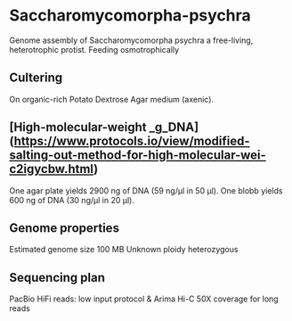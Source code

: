 # Saccharomycomorpha-psychra
Genome assembly of Saccharomycomorpha psychra a free-living, heterotrophic protist. Feeding osmotrophically

## Cultering
On organic-rich Potato Dextrose Agar medium (axenic).

## [High-molecular-weight _g_DNA] (https://www.protocols.io/view/modified-salting-out-method-for-high-molecular-wei-c2igycbw.html)
One agar plate yields 2900 ng of DNA (59 ng/µl in 50 µl).
One blobb yields 600 ng of DNA (30 ng/µl in 20 µl).

## Genome properties
Estimated genome size 100 MB
Unknown ploidy
heterozygous

## Sequencing plan
PacBio HiFi reads: low input protocol & Arima Hi-C 
50X coverage for long reads
